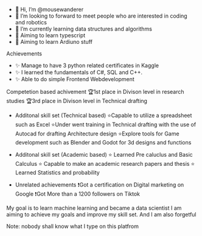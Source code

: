 - 👋 Hi, I’m @mousewanderer
- 👀 I’m looking to forward to meet people who are interested in coding and robotics
- 🌱 I’m currently learning data structures and algorithms
- 🌱 Aiming to learn typescript
- 🌱 Aiming to learn Ardiuno stuff

Achievements
- ✨ Manage to have 3 python related certificates in Kaggle
- ✨ I learned the fundamentals of C#, SQL and C++.
- ✨ Able to do simple Frontend Webdevelopment

Competetion based achivement
🏆1st place in Divison level in research studies
🏆3rd place in Divison level in Technical drafting



+ Additonal skill set (Technical based)
⭐Capable to utilize a spreadsheet such as Excel
⭐Under went training in Technical drafting with the use of Autocad for drafting Architecture design
⭐Explore tools for Game development such as Blender and Godot for 3d designs and functions



+ Additonal skill set (Academic based)
⭐ Learned Pre caluclus and Basic Calculus
⭐ Capable to make an academic research papers and thesis
⭐ Learned Statistics and probability 


 + Unrelated achievements
❗Got a certification on Digital marketing on Google 
❗Got More than a 1200 followers on Tiktok




My goal is to learn machine learning and became a data scientist
I am aiming to achieve my goals and improve my skill set. And I am also forgetful


 Note: nobody shall know what I type on this platfrom
<!---
mousewanderer/mousewanderer is a ✨ special ✨ repository because its `README.md` (this file) appears on your GitHub profile.
You can click the Preview link to take a look at your changes.
--->
